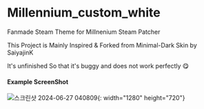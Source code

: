 # Millennium_custom_white

Fanmade Steam Theme for Millnenium Steam Patcher

This Project is Mainly Inspired & Forked from Minimal-Dark Skin by SaiyajinK

It's unfinished So that it's buggy and does not work perfectly 😋

#### Example ScreenShot
![스크린샷 2024-06-27 040809](https://github.com/yhj9585/Millennium_custom_white/assets/85930226/c72ba681-b185-4f4b-b171-c06d0dde13b3){: width="1280" height="720"}
